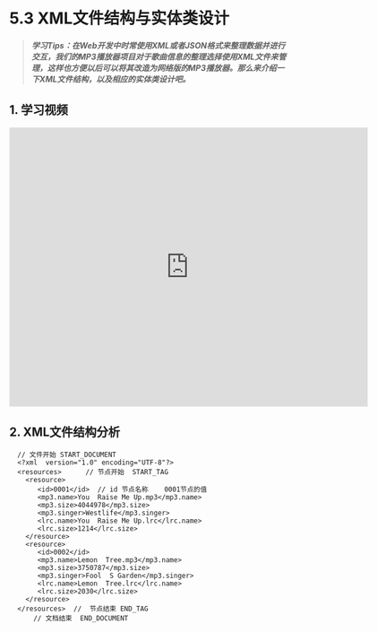 # 5.3 XML文件结构与实体类设计

>##### 学习Tips：在Web开发中时常使用XML或者JSON格式来整理数据并进行交互，我们的MP3播放器项目对于歌曲信息的整理选择使用XML文件来管理，这样也方便以后可以将其改造为网络版的MP3播放器。那么来介绍一下XML文件结构，以及相应的实体类设计吧。

## 1. 学习视频

<iframe frameborder="0" width="640" height="498" src="https://v.qq.com/iframe/player.html?vid=z0180bhmznp&tiny=0&auto=0" allowfullscreen></iframe>

## 2. XML文件结构分析

```
  // 文件开始 START_DOCUMENT
  <?xml  version="1.0" encoding="UTF-8"?>  
  <resources>      // 节点开始  START_TAG
    <resource>
       <id>0001</id>  // id 节点名称    0001节点的值
       <mp3.name>You  Raise Me Up.mp3</mp3.name>
       <mp3.size>4044978</mp3.size>
       <mp3.singer>Westlife</mp3.singer>
       <lrc.name>You  Raise Me Up.lrc</lrc.name>
       <lrc.size>1214</lrc.size>
    </resource>
    <resource>
       <id>0002</id>
       <mp3.name>Lemon  Tree.mp3</mp3.name>
       <mp3.size>3750787</mp3.size>
       <mp3.singer>Fool  S Garden</mp3.singer>
       <lrc.name>Lemon  Tree.lrc</lrc.name>
       <lrc.size>2030</lrc.size>
    </resource>
  </resources>  //  节点结束 END_TAG
      // 文档结束  END_DOCUMENT
```
